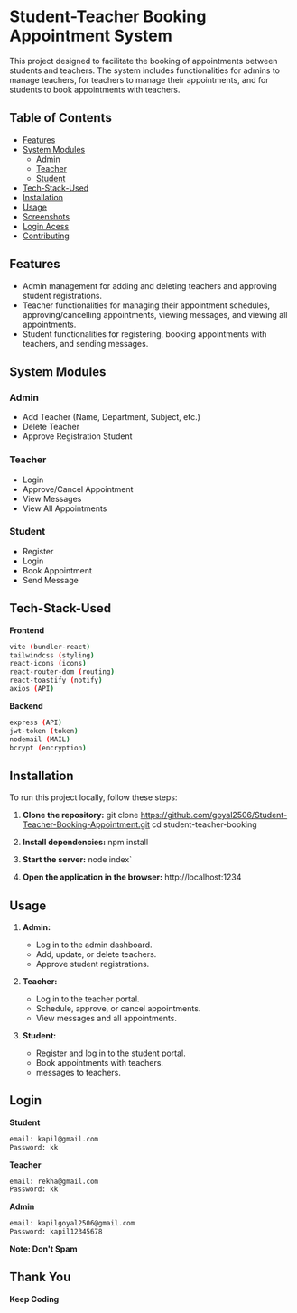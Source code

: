 
# Student-Teacher Booking Appointment System

This project designed to facilitate the booking of appointments between students and teachers. The system includes functionalities for admins to manage teachers, for teachers to manage their appointments, and for students to book appointments with teachers.

## Table of Contents
- [Features](#features)
- [System Modules](#system-modules)
  - [Admin](#admin)
  - [Teacher](#teacher)
  - [Student](#student)
- [Tech-Stack-Used](#tech-stack-used)
- [Installation](#installation)
- [Usage](#usage)
- [Screenshots](#screenshots)
- [Login Acess](#login)
- [Contributing](#contributing)

## Features
- Admin management for adding and deleting teachers and approving student registrations.
- Teacher functionalities for managing their appointment schedules, approving/cancelling appointments, viewing messages, and viewing all appointments.
- Student functionalities for registering, booking appointments with teachers, and sending messages.

## System Modules

### Admin
- Add Teacher (Name, Department, Subject, etc.)
- Delete Teacher
- Approve Registration Student

### Teacher
- Login 
- Approve/Cancel Appointment
- View Messages
- View All Appointments

### Student
- Register
- Login
- Book Appointment
- Send Message

## Tech-Stack-Used

**Frontend**
```bash
vite (bundler-react)
tailwindcss (styling)
react-icons (icons)
react-router-dom (routing)
react-toastify (notify)
axios (API)
```
**Backend**
```bash
express (API)
jwt-token (token)
nodemail (MAIL)
bcrypt (encryption)
```

## Installation

To run this project locally, follow these steps:

1. **Clone the repository:**
    git clone https://github.com/goyal2506/Student-Teacher-Booking-Appointment.git
    cd student-teacher-booking

2. **Install  dependencies:**
    npm install

3. **Start the server:**
    node index`

4. **Open the application in the browser:**
    http://localhost:1234


## Usage

1. **Admin:**
    - Log in to the admin dashboard.
    - Add, update, or delete teachers.
    - Approve student registrations.

2. **Teacher:**
    - Log in to the teacher portal.
    - Schedule, approve, or cancel appointments.
    - View messages and all appointments.

3. **Student:**
    - Register and log in to the student portal.
    - Book appointments with teachers.
    - messages to teachers.


## Login

**Student**
 ```bash
email: kapil@gmail.com
Password: kk
 ```
**Teacher**
 ```bash
email: rekha@gmail.com
Password: kk
 ```
**Admin**
 ```bash
email: kapilgoyal2506@gmail.com
Password: kapil12345678
 ```
**Note: Don't Spam**


## Thank You 

**Keep Coding**

